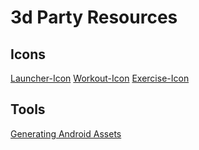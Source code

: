# 3d Party Resources

## Icons

[Launcher-Icon](https://thenounproject.com/icon/workout-4704548/)
[Workout-Icon](https://thenounproject.com/icon/schedule-1011879/)
[Exercise-Icon](https://thenounproject.com/icon/exercise-4717712/)

## Tools

[Generating Android Assets](https://romannurik.github.io/AndroidAssetStudio/index.html)